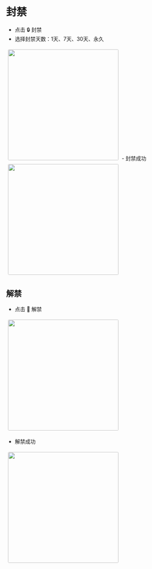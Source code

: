 # **封禁**

- 点击 🔒 封禁
- 选择封禁天数：1天、7天、30天、永久
<img src="/user/ban.png" width="300" height="300" style="border-radius: 8px; padding: 5px;" />
- 封禁成功
<img src="/user/ban_success.png" width="300" height="300" style="border-radius: 8px; padding: 5px;" />

## **解禁**

- 点击 🔑 解禁
<img src="/user/user_detail.png" width="300" height="300" style="border-radius: 8px; padding: 5px;" />

- 解禁成功
<img src="/user/unban.png" width="300" height="300" style="border-radius: 8px; padding: 5px;" />
